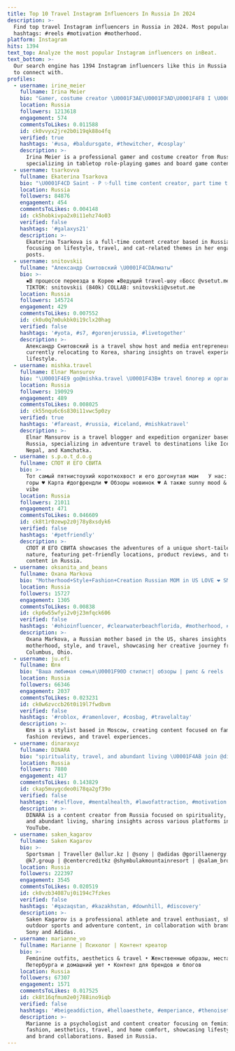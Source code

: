 ```yaml
---
title: Top 10 Travel Instagram Influencers In Russia In 2024
description: >-
  Find top travel Instagram influencers in Russia in 2024. Most popular
  hashtags: #reels #motivation #motherhood.
platform: Instagram
hits: 1394
text_top: Analyze the most popular Instagram influencers on inBeat.
text_bottom: >-
  Our search engine has 1394 Instagram influencers like this in Russia for you
  to connect with.
profiles:
  - username: irine_meier
    fullname: Irina Meier
    bio: "Gamer, costume creator \U0001F3AE\U0001F3AD\U0001F4F8 I \U0001F9E1 traveling, TTRPG, and board games \U0001F4E7Business: irina@mediaw.net SOMETHING SPECIAL \U0001F61C⬇️"
    location: Russia
    followers: 1213618
    engagement: 574
    commentsToLikes: 0.011588
    id: ck0vvyx2jre2b0i19qk88o4fq
    verified: true
    hashtags: '#usa, #baldursgate, #thewitcher, #cosplay'
    description: >-
      Irina Meier is a professional gamer and costume creator from Russia,
      specializing in tabletop role-playing games and board game content.
  - username: tsarkovva
    fullname: Ekaterina Tsarkova
    bio: "\U0001F4CD Saint - P ✨full time content creator, part time traveler, influencer \U0001F408 sweet home, cat, happiness all around AD @pr.tsarkova"
    location: Russia
    followers: 84876
    engagement: 454
    commentsToLikes: 0.004148
    id: ck5hobkivpa2x0i11ehz74o03
    verified: false
    hashtags: '#galaxys21'
    description: >-
      Ekaterina Tsarkova is a full-time content creator based in Russia,
      focusing on lifestyle, travel, and cat-related themes in her engaging
      posts.
  - username: snitovskii
    fullname: "Александр Снитовский \U0001F4CDАлматы"
    bio: >-
      ▪️В процессе переезда в Корею ▪️Ведущий travel-шоу ▫️Босс @vsetut.media
      TIKTOK: snitovskii (840k) COLLAB: snitovskii@vsetut.me
    location: Russia
    followers: 145724
    engagement: 429
    commentsToLikes: 0.007552
    id: ck0u0q7m0ukbk0i19clx20hag
    verified: false
    hashtags: '#yota, #s7, #gorenjerussia, #livetogether'
    description: >-
      Александр Снитовский is a travel show host and media entrepreneur,
      currently relocating to Korea, sharing insights on travel experiences and
      lifestyle.
  - username: mishka.travel
    fullname: Elnar Mansurov
    bio: "\U0001F4E9 go@mishka.travel \U0001F43B‍❄️ travel блогер и организатор экспедиций. \U0001F447\U0001F3FCПоехать с нами в Исландию, Непал, Кавказ, Камчатку, Байкал, Пермский край"
    location: Russia
    followers: 190929
    engagement: 489
    commentsToLikes: 0.008025
    id: ck55nqu6c6s830i11vwc5p0zy
    verified: true
    hashtags: '#fareast, #russia, #iceland, #mishkatravel'
    description: >-
      Elnar Mansurov is a travel blogger and expedition organizer based in
      Russia, specializing in adventure travel to destinations like Iceland,
      Nepal, and Kamchatka.
  - username: s.p.o.t_d.o.g
    fullname: СПОТ И ЕГО СВИТА
    bio: >-
      Тот самый пятнистоухий короткохвост и его догонутая мам ⠀ У нас: ♥ Море и
      горы ♥ Карта #догфрендли ♥ Обзоры новинок ♥ А также sunny mood & travel
      vibe
    location: Russia
    followers: 21011
    engagement: 471
    commentsToLikes: 0.046609
    id: ck8t1r0zewp2z0j78y8xsdyk6
    verified: false
    hashtags: '#petfriendly'
    description: >-
      СПОТ И ЕГО СВИТА showcases the adventures of a unique short-tailed dog in
      nature, featuring pet-friendly locations, product reviews, and travel
      content in Russia.
  - username: oksanita_and_beans
    fullname: Oxana Markova
    bio: "Motherhood+Style+Fashion+Creation Russian MOM in US LOVE ❤️ SMILE \U0001F60A TRAVEL ✈️ COLUMBUS, OHIO"
    location: Russia
    followers: 15727
    engagement: 1305
    commentsToLikes: 0.00838
    id: ckp6w55wfyi2v0j23mfqck606
    verified: false
    hashtags: '#ohioinfluencer, #clearwaterbeachflorida, #motherhood, #lovemyboys'
    description: >-
      Oxana Markova, a Russian mother based in the US, shares insights on
      motherhood, style, and travel, showcasing her creative journey from
      Columbus, Ohio.
  - username: ju.efi
    fullname: Юля
    bio: "Ваша любимая семья\U0001F90D стилист| обзоры | рилс & reels | путешествия & travel \U0001F48C ju.efi.work@gmail.com \U0001F4CDMoscow"
    location: Russia
    followers: 66346
    engagement: 2037
    commentsToLikes: 0.023231
    id: ck0w6zvccb26t0i19l7fwdbvm
    verified: false
    hashtags: '#roblox, #ramenlover, #cosbag, #travelaltay'
    description: >-
      Юля is a stylist based in Moscow, creating content focused on family life,
      fashion reviews, and travel experiences.
  - username: dinaraxyz
    fullname: DINARA
    bio: "spirituality, travel, and abundant living \U0001F4AB join @dis_castle YouTube and more ↓"
    location: Russia
    followers: 7880
    engagement: 417
    commentsToLikes: 0.143829
    id: ckap5muygcdeo0i78qa2gf39o
    verified: false
    hashtags: '#selflove, #mentalhealth, #lawofattraction, #motivation'
    description: >-
      DINARA is a content creator from Russia focused on spirituality, travel,
      and abundant living, sharing insights across various platforms including
      YouTube.
  - username: saken_kagarov
    fullname: Saken Kagarov
    bio: >-
      Sportsman | Traveller @allur.kz | @sony | @adidas @gorillaenergy.kz |
      @k7.group | @centercreditkz @shymbulakmountainresort | @salam_bro
    location: Russia
    followers: 222397
    engagement: 3545
    commentsToLikes: 0.020519
    id: ck0vzb34087uj0i194c7fzkes
    verified: false
    hashtags: '#qazaqstan, #kazakhstan, #downhill, #discovery'
    description: >-
      Saken Kagarov is a professional athlete and travel enthusiast, showcasing
      outdoor sports and adventure content, in collaboration with brands like
      Sony and Adidas.
  - username: marianne_vo
    fullname: Marianne | Психолог | Контент креатор
    bio: >-
      Feminine outfits, aesthetics & travel • Женственные образы, места
      Петербурга и домашний уют • Контент для брендов и блогов
    location: Russia
    followers: 67307
    engagement: 1571
    commentsToLikes: 0.017525
    id: ck8t16qfmum2e0j788ino9iqb
    verified: false
    hashtags: '#beigeaddiction, #helloaesthete, #emperiance, #thenoisetier'
    description: >-
      Marianne is a psychologist and content creator focusing on feminine
      fashion, aesthetics, travel, and home comfort, showcasing lifestyle themes
      and brand collaborations. Based in Russia.
---
```


